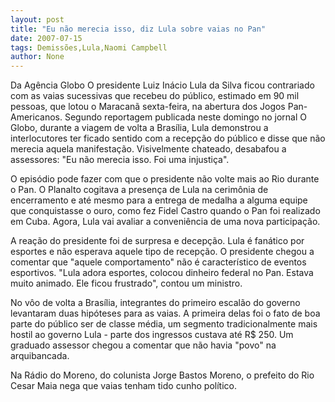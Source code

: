```yaml
---
layout: post
title: "Eu não merecia isso, diz Lula sobre vaias no Pan"
date: 2007-07-15
tags: Demissões,Lula,Naomi Campbell
author: None
---
```

Da Ag&ecirc;ncia Globo
O presidente Luiz In&aacute;cio Lula da Silva ficou contrariado com as vaias sucessivas que recebeu do p&uacute;blico, estimado em 90 mil pessoas, que lotou o Maracan&atilde; sexta-feira, na abertura dos Jogos Pan-Americanos. 
Segundo reportagem publicada neste domingo no jornal O Globo, durante a viagem de volta a Bras&iacute;lia, Lula demonstrou a interlocutores ter ficado sentido com a recep&ccedil;&atilde;o do p&uacute;blico e disse que n&atilde;o merecia aquela manifesta&ccedil;&atilde;o.&nbsp;Visivelmente chateado, desabafou a assessores:&nbsp;&quot;Eu n&atilde;o merecia isso. Foi uma injusti&ccedil;a&quot;.

O epis&oacute;dio pode fazer com que o presidente n&atilde;o volte mais ao Rio durante o Pan. O Planalto cogitava a presen&ccedil;a de Lula na cerim&ocirc;nia de encerramento e at&eacute; mesmo para a entrega de medalha a alguma equipe que conquistasse o ouro, como fez Fidel Castro quando o Pan foi realizado em Cuba. Agora, Lula vai avaliar a conveni&ecirc;ncia de uma nova participa&ccedil;&atilde;o. 

A rea&ccedil;&atilde;o do presidente foi de surpresa e decep&ccedil;&atilde;o. Lula &eacute; fan&aacute;tico por esportes e n&atilde;o esperava aquele tipo de recep&ccedil;&atilde;o. O presidente chegou a comentar que &quot;aquele comportamento&quot; n&atilde;o &eacute; caracter&iacute;stico de eventos esportivos.&nbsp;&quot;Lula adora esportes, colocou dinheiro federal no Pan. Estava muito animado. Ele ficou frustrado&quot;,&nbsp;contou um ministro. 

No v&ocirc;o de volta a Bras&iacute;lia, integrantes do primeiro escal&atilde;o do governo levantaram duas hip&oacute;teses para as vaias. A primeira delas foi o fato de boa parte do p&uacute;blico ser de classe m&eacute;dia, um segmento tradicionalmente mais hostil ao governo Lula - parte dos ingressos custava at&eacute; R$ 250. Um graduado assessor chegou a comentar que n&atilde;o havia &quot;povo&quot; na arquibancada. 

Na R&aacute;dio do Moreno, do colunista Jorge Bastos Moreno, o prefeito do Rio Cesar Maia nega que vaias tenham tido cunho pol&iacute;tico. 